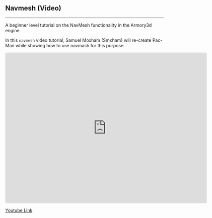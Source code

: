 ## Navmesh (Video)

---

A beginner level tutorial on the NavMesh functionality in the Armory3d engine.

In this `navmesh` video tutorial, Samuel Moxham (Smxham) will re-create Pac-Man while showing how to use navmash for this purpose.

<iframe width="640" height="480" src="https://blackgoku36.github.io/BG36-tutorials/Armory/src/navmesh_tutorial.mp4" frameborder="0" allowfullscreen></iframe>

[Youtube Link](https://www.youtube.com/watch?v=TuKX3ap-JMs)
